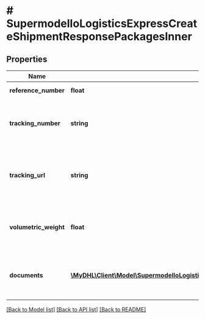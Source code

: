 # # SupermodelIoLogisticsExpressCreateShipmentResponsePackagesInner

## Properties

Name | Type | Description | Notes
------------ | ------------- | ------------- | -------------
**reference_number** | **float** | Piece serial number | [optional]
**tracking_number** | **string** | Here is provided each piece its Identification number |
**tracking_url** | **string** | You can use ths URL to track your shipment by Piece Identification Number | [optional]
**volumetric_weight** | **float** | Here is provided each piece volumetric/ dimensional weight | [optional]
**documents** | [**\MyDHL\Client\Model\SupermodelIoLogisticsExpressCreateShipmentResponsePackagesInnerDocumentsInner[]**](SupermodelIoLogisticsExpressCreateShipmentResponsePackagesInnerDocumentsInner.md) | Here you can find all documents created for the piece&#39;s QRcode | [optional]

[[Back to Model list]](../../README.md#models) [[Back to API list]](../../README.md#endpoints) [[Back to README]](../../README.md)
